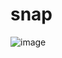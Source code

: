 # snap

![image](https://github.com/WackyHacker/snap/assets/69093629/3ad0ae88-8653-4b89-af6b-c9249ee813e7)
